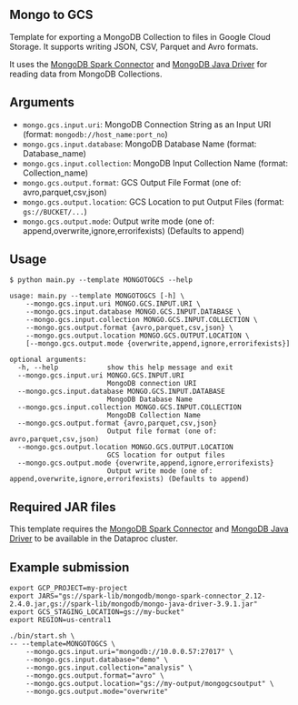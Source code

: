 ## Mongo to GCS

Template for exporting a MongoDB Collection to files in Google Cloud Storage. It supports writing JSON, CSV, Parquet and Avro formats.

It uses the [MongoDB Spark Connector](https://www.mongodb.com/products/spark-connector) and [MongoDB Java Driver](https://jar-download.com/?search_box=mongo-java-driver) for reading data from MongoDB Collections.

## Arguments

* `mongo.gcs.input.uri`: MongoDB Connection String as an Input URI (format: `mongodb://host_name:port_no`)
* `mongo.gcs.input.database`: MongoDB Database Name (format: Database_name)
* `mongo.gcs.input.collection`: MongoDB Input Collection Name (format: Collection_name)
* `mongo.gcs.output.format`: GCS Output File Format (one of: avro,parquet,csv,json)
* `mongo.gcs.output.location`: GCS Location to put Output Files (format: `gs://BUCKET/...`)
* `mongo.gcs.output.mode`: Output write mode (one of: append,overwrite,ignore,errorifexists) (Defaults to append)

## Usage

```
$ python main.py --template MONGOTOGCS --help

usage: main.py --template MONGOTOGCS [-h] \
	--mongo.gcs.input.uri MONGO.GCS.INPUT.URI \
	--mongo.gcs.input.database MONGO.GCS.INPUT.DATABASE \
	--mongo.gcs.input.collection MONGO.GCS.INPUT.COLLECTION \
	--mongo.gcs.output.format {avro,parquet,csv,json} \
	--mongo.gcs.output.location MONGO.GCS.OUTPUT.LOCATION \
    [--mongo.gcs.output.mode {overwrite,append,ignore,errorifexists}]

optional arguments:
  -h, --help            show this help message and exit
  --mongo.gcs.input.uri MONGO.GCS.INPUT.URI
                        MongoDB connection URI
  --mongo.gcs.input.database MONGO.GCS.INPUT.DATABASE
                        MongoDB Database Name
  --mongo.gcs.input.collection MONGO.GCS.INPUT.COLLECTION
                        MongoDB Collection Name                      
  --mongo.gcs.output.format {avro,parquet,csv,json}
                        Output file format (one of: avro,parquet,csv,json)
  --mongo.gcs.output.location MONGO.GCS.OUTPUT.LOCATION
                        GCS location for output files
  --mongo.gcs.output.mode {overwrite,append,ignore,errorifexists}
                        Output write mode (one of: append,overwrite,ignore,errorifexists) (Defaults to append)
```

## Required JAR files

This template requires the [MongoDB Spark Connector](https://www.mongodb.com/products/spark-connector) and [MongoDB Java Driver](https://jar-download.com/?search_box=mongo-java-driver) to be available in the Dataproc cluster.

## Example submission

```
export GCP_PROJECT=my-project
export JARS="gs://spark-lib/mongodb/mongo-spark-connector_2.12-2.4.0.jar,gs://spark-lib/mongodb/mongo-java-driver-3.9.1.jar"
export GCS_STAGING_LOCATION=gs://my-bucket"
export REGION=us-central1
	
./bin/start.sh \
-- --template=MONGOTOGCS \
    --mongo.gcs.input.uri="mongodb://10.0.0.57:27017" \
    --mongo.gcs.input.database="demo" \
    --mongo.gcs.input.collection="analysis" \
    --mongo.gcs.output.format="avro" \
    --mongo.gcs.output.location="gs://my-output/mongogcsoutput" \
    --mongo.gcs.output.mode="overwrite" 
```

